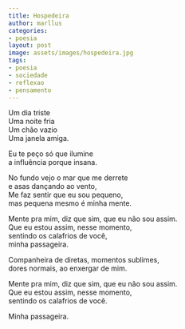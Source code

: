 ```yaml
---
title: Hospedeira
author: marllus
categories:
- poesia
layout: post
image: assets/images/hospedeira.jpg
tags:
- poesia
- sociedade
- reflexao
- pensamento
---
```


Um dia triste<br>
Uma noite fria<br>
Um chão vazio<br>
Uma janela amiga.<br>

Eu te peço só que ilumine<br>
a influência porque insana.<br>

No fundo vejo o mar que me derrete<br>
e asas dançando ao vento,<br>
Me faz sentir que eu sou pequeno,<br>
mas pequena mesmo é minha mente.<br>

Mente pra mim, diz que sim, que eu não sou assim.<br>
Que eu estou assim, nesse momento,<br>
sentindo os calafrios de você,<br>
minha passageira.<br>

Companheira de diretas, momentos sublimes,<br>
dores normais, ao enxergar de mim.<br>

Mente pra mim, diz que sim, que eu não sou assim.<br>
Que eu estou assim, nesse momento,<br>
sentindo os calafrios de você.<br>

Minha passageira.<br>

